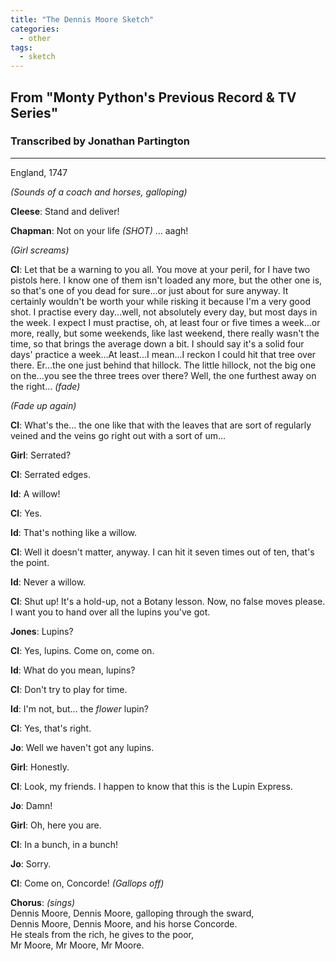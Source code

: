 ```yaml
---
title: "The Dennis Moore Sketch"
categories:
  - other
tags:
  - sketch
---
```


## From "Monty Python's Previous Record & TV Series"
### Transcribed by Jonathan Partington

---

England, 1747

_(Sounds of a coach and horses, galloping)_

**Cleese**: Stand and deliver!

**Chapman**: Not on your life _(SHOT)_ ... aagh!

_(Girl screams)_

**Cl**: Let that be a warning to you all. You move at your peril, for I have two pistols here. I know one of them isn't loaded any more, but the other one is, so that's one of you dead for sure...or just about for sure anyway. It certainly wouldn't be worth your while risking it because I'm a very good shot. I practise every day...well, not absolutely every day, but most days in the week. I expect I must practise, oh, at least four or five times a week...or more, really, but some weekends, like last weekend, there really wasn't the time, so that brings the average down a bit. I should say it's a solid four days' practice a week...At least...I mean...I reckon I could hit that tree over there. Er...the one just behind that hillock. The little hillock, not the big one on the...you see the three trees over there? Well, the one furthest away on the right... _(fade)_

_(Fade up again)_

**Cl**: What's the... the one like that with the leaves that are sort of regularly veined and the veins go right out with a sort of um...

**Girl**: Serrated?

**Cl**: Serrated edges.

**Id**: A willow!

**Cl**: Yes.

**Id**: That's nothing like a willow.

**Cl**: Well it doesn't matter, anyway. I can hit it seven times out of ten, that's the point.

**Id**: Never a willow.

**Cl**: Shut up! It's a hold-up, not a Botany lesson. Now, no false moves please. I want you to hand over all the lupins you've got.

**Jones**: Lupins?

**Cl**: Yes, lupins. Come on, come on.

**Id**: What do you mean, lupins?

**Cl**: Don't try to play for time.

**Id**: I'm not, but... the *flower* lupin?

**Cl**: Yes, that's right.

**Jo**: Well we haven't got any lupins.

**Girl**: Honestly.

**Cl**: Look, my friends. I happen to know that this is the Lupin Express.

**Jo**: Damn!

**Girl**: Oh, here you are.

**Cl**: In a bunch, in a bunch!

**Jo**: Sorry.

**Cl**: Come on, Concorde! _(Gallops off)_

**Chorus**: _(sings)_\
Dennis Moore, Dennis Moore, galloping through the sward,\
Dennis Moore, Dennis Moore, and his horse Concorde.\
He steals from the rich, he gives to the poor,\
Mr Moore, Mr Moore, Mr Moore.